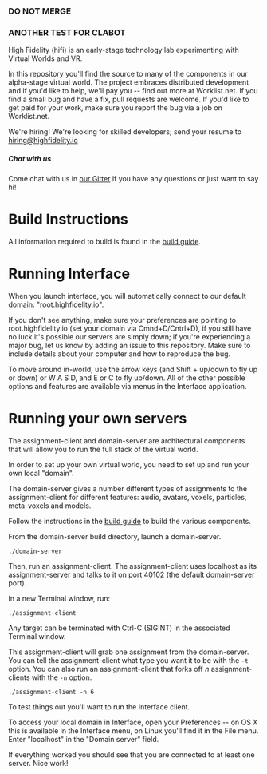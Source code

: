 ### DO NOT MERGE
### ANOTHER TEST FOR CLABOT
High Fidelity (hifi) is an early-stage technology
lab experimenting with Virtual Worlds and VR. 

In this repository you'll find the source to many of the components in our 
alpha-stage virtual world. The project embraces distributed development 
and if you'd like to help, we'll pay you -- find out more at Worklist.net. 
If you find a small bug and have a fix, pull requests are welcome. If you'd 
like to get paid for your work, make sure you report the bug via a job on 
Worklist.net.

We're hiring! We're looking for skilled developers; 
send your resume to hiring@highfidelity.io

##### Chat with us
Come chat with us in [our Gitter](http://gitter.im/highfidelity/hifi) if you have any questions or just want to say hi!

Build Instructions 
=========
All information required to build is found in the [build guide](BUILD.md).

Running Interface
===
When you launch interface, you will automatically connect to our default domain: "root.highfidelity.io".

If you don't see anything, make sure your preferences are pointing to 
root.highfidelity.io (set your domain via Cmnd+D/Cntrl+D), if you still have no luck it's possible our servers are 
simply down; if you're experiencing a major bug, let us know by adding an issue to this repository. 
Make sure to include details about your computer and how to reproduce the bug. 

To move around in-world, use the arrow keys (and Shift + up/down to fly up or 
down) or W A S D, and E or C to fly up/down. All of the other possible options 
and features are available via menus in the Interface application.

Running your own servers
========
The assignment-client and domain-server are architectural components that will allow 
you to run the full stack of the virtual world.

In order to set up your own virtual world, you need to set up and run your own 
local "domain". 

The domain-server gives a number different types of assignments to the assignment-client for different features: audio, avatars, voxels, particles, meta-voxels and models.

Follow the instructions in the [build guide](BUILD.md) to build the various components.

From the domain-server build directory, launch a domain-server.

    ./domain-server

Then, run an assignment-client. The assignment-client uses localhost as its assignment-server and talks to it on port 40102 (the default domain-server port).

In a new Terminal window, run:

    ./assignment-client

Any target can be terminated with Ctrl-C (SIGINT) in the associated Terminal window.

This assignment-client will grab one assignment from the domain-server. You can tell the assignment-client what type you want it to be with the `-t` option. You can also run an assignment-client that forks off *n* assignment-clients with the `-n` option.

    ./assignment-client -n 6

To test things out you'll want to run the Interface client.

To access your local domain in Interface, open your Preferences -- on OS X this is available in the Interface menu, on Linux you'll find it in the File menu. Enter "localhost" in the "Domain server" field.

If everything worked you should see that you are connected to at least one server.
Nice work!
